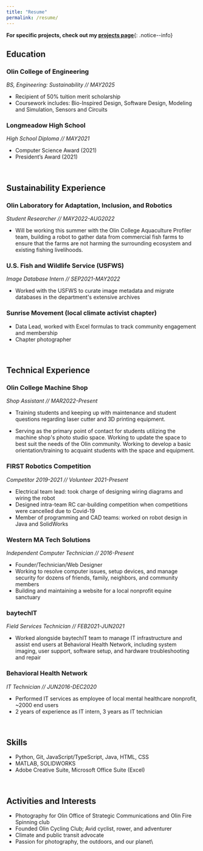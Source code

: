 ```yaml
---
title: "Resume"
permalink: /resume/
---
```


**For specific projects, check out my [projects page](https://www.brookem.dev/projects)**{: .notice--info}

## Education

### Olin College of Engineering

*BS, Engineering: Sustainability // MAY2025*

- Recipient of 50% tuition merit scholarship
- Coursework includes: Bio-Inspired Design, Software Design, Modeling and Simulation, Sensors and Circuits

### Longmeadow High School

*High School Diploma // MAY2021*

- Computer Science Award (2021)
- President’s Award (2021)

&nbsp;

## Sustainability Experience

### Olin Laboratory for Adaptation, Inclusion, and Robotics

*Student Researcher // MAY2022-AUG2022*

- Will be working this summer with the Olin College Aquaculture Profiler team, building a robot to gather data from commercial fish farms to ensure that the farms are not harming the surrounding ecosystem and existing fishing livelihoods.

### U.S. Fish and Wildlife Service (USFWS)

*Image Database Intern // SEP2021-MAY2022*

- Worked with the USFWS to curate image metadata and migrate databases in the department's extensive archives

### Sunrise Movement (local climate activist chapter)

- Data Lead, worked with Excel formulas to track community engagement and membership
- Chapter photographer

&nbsp;

## Technical Experience

### Olin College Machine Shop

*Shop Assistant // MAR2022-Present*

- Training students and keeping up with maintenance and student questions regarding laser cutter and 3D printing equipment.

- Serving as the primary point of contact for students utilizing the machine shop's photo studio space. Working to update the space to best suit the needs of the Olin community. Working to develop a basic orientation/training to acquaint students with the space and equipment.

### FIRST Robotics Competition

*Competitor 2019-2021 // Volunteer 2021-Present*

- Electrical team lead: took charge of designing wiring diagrams and wiring the robot
- Designed intra-team RC car-building competition when competitions were cancelled due to Covid-19
- Member of programming and CAD teams: worked on robot design in Java and SolidWorks

### Western MA Tech Solutions

*Independent Computer Technician // 2016-Present*

- Founder/Technician/Web Designer
- Working to resolve computer issues, setup devices, and manage security for dozens of friends, family, neighbors, and community members
- Building and maintaining a website for a local nonprofit equine sanctuary

### baytechIT

*Field Services Technician // FEB2021-JUN2021*

- Worked alongside baytechIT team to manage IT infrastructure and assist end users at Behavioral Health Network, including system imaging, user support, software setup, and hardware troubleshooting and repair

### Behavioral Health Network

*IT Technician // JUN2016-DEC2020*

- Performed IT services as employee of local mental healthcare nonprofit, ~2000 end users
- 2 years of experience as IT intern, 3 years as IT technician

&nbsp;

## Skills

- Python, Git, JavaScript/TypeScript, Java, HTML, CSS
- MATLAB, SOLIDWORKS
- Adobe Creative Suite, Microsoft Office Suite (Excel)

&nbsp;

## Activities and Interests

- Photography for Olin Office of Strategic Communications and Olin Fire Spinning club
- Founded Olin Cycling Club; Avid cyclist, rower, and adventurer
- Climate and public transit advocate
- Passion for photography, the outdoors, and our planet\
